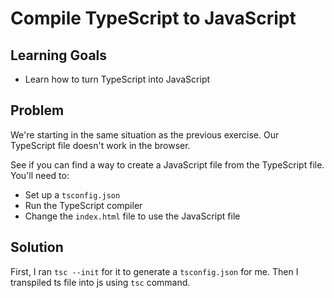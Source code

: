 # Compile TypeScript to JavaScript

## Learning Goals

- Learn how to turn TypeScript into JavaScript

## Problem

We're starting in the same situation as the previous exercise. Our TypeScript file doesn't work in the browser.

See if you can find a way to create a JavaScript file from the TypeScript file. You'll need to:

- Set up a `tsconfig.json`
- Run the TypeScript compiler
- Change the `index.html` file to use the JavaScript file

## Solution

First, I ran `tsc --init` for it to generate a `tsconfig.json` for me.
Then I transpiled ts file into js using `tsc` command.

